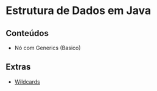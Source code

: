 # Estrutura de Dados em Java

## Conteúdos

- Nó com Generics (Basico)

## Extras

- [Wildcards](https://docs.oracle.com/javase/tutorial/extra/generics/wildcards.html)
